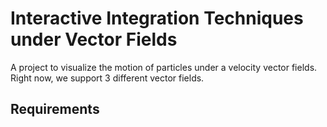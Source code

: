 # Interactive Integration Techniques under Vector Fields

A project to visualize the motion of particles under a velocity vector fields. Right now, we support 3 different vector fields.


## Requirements 

